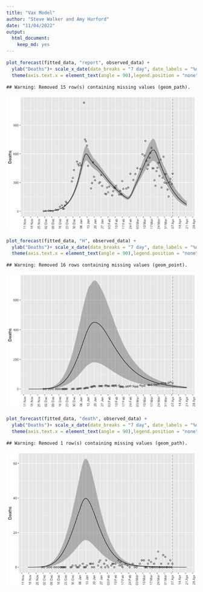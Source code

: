```yaml
---
title: "Vax Model"
author: "Steve Walker and Amy Hurford"
date: "11/04/2022"
output: 
  html_document: 
    keep_md: yes
---
```







```r
plot_forecast(fitted_data, "report", observed_data) +
  ylab("Deaths")+ scale_x_date(date_breaks = "7 day", date_labels = "%d %b")+
  theme(axis.text.x = element_text(angle = 90),legend.position = "none")
```

```
## Warning: Removed 15 row(s) containing missing values (geom_path).
```

![](vax_model_files/figure-html/unnamed-chunk-1-1.png)<!-- -->

```r
plot_forecast(fitted_data, "H", observed_data) +
  ylab("Deaths")+ scale_x_date(date_breaks = "7 day", date_labels = "%d %b")+
  theme(axis.text.x = element_text(angle = 90),legend.position = "none")
```

```
## Warning: Removed 16 rows containing missing values (geom_point).
```

![](vax_model_files/figure-html/unnamed-chunk-1-2.png)<!-- -->

```r
plot_forecast(fitted_data, "death", observed_data) +
  ylab("Deaths")+ scale_x_date(date_breaks = "7 day", date_labels = "%d %b")+
  theme(axis.text.x = element_text(angle = 90),legend.position = "none")
```

```
## Warning: Removed 1 row(s) containing missing values (geom_path).
```

![](vax_model_files/figure-html/unnamed-chunk-1-3.png)<!-- -->
